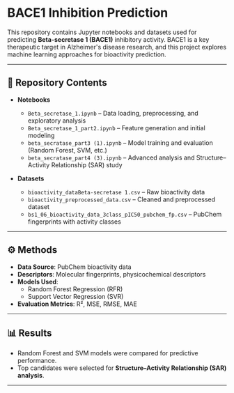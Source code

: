 # BACE1 Inhibition Prediction  

This repository contains Jupyter notebooks and datasets used for predicting **Beta-secretase 1 (BACE1)** inhibitory activity. BACE1 is a key therapeutic target in Alzheimer's disease research, and this project explores machine learning approaches for bioactivity prediction.  

---

## 📂 Repository Contents  

- **Notebooks**  
  - `Beta_secretase_1.ipynb` – Data loading, preprocessing, and exploratory analysis  
  - `Beta_secretase_1_part2.ipynb` – Feature generation and initial modeling  
  - `beta_secratase_part3 (1).ipynb` – Model training and evaluation (Random Forest, SVM, etc.)  
  - `beta_secratase_part4 (3).ipynb` – Advanced analysis and Structure–Activity Relationship (SAR) study  

- **Datasets**  
  - `bioactivity_dataBeta-secretase 1.csv` – Raw bioactivity data  
  - `bioactivity_preprocessed_data.csv` – Cleaned and preprocessed dataset  
  - `bs1_06_bioactivity_data_3class_pIC50_pubchem_fp.csv` – PubChem fingerprints with activity classes  

---

## ⚙️ Methods  

- **Data Source**: PubChem bioactivity data  
- **Descriptors**: Molecular fingerprints, physicochemical descriptors  
- **Models Used**:  
  - Random Forest Regression (RFR)  
  - Support Vector Regression (SVR)  
- **Evaluation Metrics**: R², MSE, RMSE, MAE  

---

## 📊 Results  

- Random Forest and SVM models were compared for predictive performance.  
- Top candidates were selected for **Structure–Activity Relationship (SAR) analysis**.  

---




